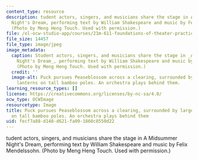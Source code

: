 ```yaml
---
content_type: resource
description: tudent actors, singers, and musicians share the stage in A Midsummer
  Night's Dream, performing text by William Shakespeare and music by Felix Mendelssohn.
  (Photo by Meng Heng Touch. Used with permission.)
file: /ol-ocw-studio-app/courses/21m-611-foundations-of-theater-practice-fall-2009/fecf7a88d148d621fa091860c8550d22_21m-611f09-th.jpg
file_size: 14457
file_type: image/jpeg
image_metadata:
  caption: Student actors, singers, and musicians share the stage in _A Midsummer
    Night's Dream_, performing text by William Shakespeare and music by Felix Mendelssohn.
    (Photo by Meng Heng Touch. Used with permission.)
  credit: ''
  image-alt: Puck pursues Peaseblossom across a clearing, surrounded by large paper
    lanterns on tall bamboo poles. An orchestra plays behind them.
learning_resource_types: []
license: https://creativecommons.org/licenses/by-nc-sa/4.0/
ocw_type: OCWImage
resourcetype: Image
title: Puck pursues Peaseblossom across a clearing, surrounded by large paper lanterns
  on tall bamboo poles. An orchestra plays behind them
uid: fecf7a88-d148-d621-fa09-1860c8550d22
---
```

tudent actors, singers, and musicians share the stage in A Midsummer Night's Dream, performing text by William Shakespeare and music by Felix Mendelssohn. (Photo by Meng Heng Touch. Used with permission.)